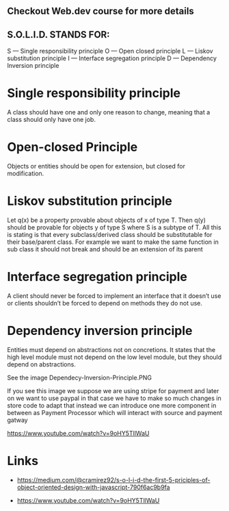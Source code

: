 ## Checkout Web.dev course for more details

## S.O.L.I.D. STANDS FOR:

S — Single responsibility principle
O — Open closed principle
L — Liskov substitution principle
I — Interface segregation principle
D — Dependency Inversion principle

# Single responsibility principle

A class should have one and only one reason to change, meaning that a class should only have one job.

# Open-closed Principle

Objects or entities should be open for extension, but closed for modification.

# Liskov substitution principle

Let q(x) be a property provable about objects of x of type T. Then q(y) should be provable for objects y of type S where S is a subtype of T.
All this is stating is that every subclass/derived class should be substitutable for their base/parent class.
For example we want to make the same function in sub class it should not break and should be an extension of
its parent

# Interface segregation principle

A client should never be forced to implement an interface that it doesn’t use or clients shouldn’t be forced to depend on methods they do not use.

# Dependency inversion principle

Entities must depend on abstractions not on concretions. It states that the high level module must not depend on the low level module, but they should depend on abstractions.

See the image Dependecy-Inversion-Principle.PNG

If you see this image we suppose we are using stripe for payment and later on we want to use paypal
in that case we have to make so much changes in store code to adapt that instead we can introduce one
more component in between as Payment Processor which will interact with source and payment gatway

https://www.youtube.com/watch?v=9oHY5TllWaU

# Links

- https://medium.com/@cramirez92/s-o-l-i-d-the-first-5-priciples-of-object-oriented-design-with-javascript-790f6ac9b9fa

- https://www.youtube.com/watch?v=9oHY5TllWaU
